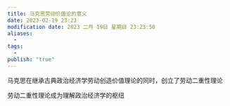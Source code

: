 ```yaml
---
title: 马克思劳动价值论的意义
date: 2023-02-19 23:23
modification date: 2023 二月 19日 星期日 23:23:50
aliases:
  - 
tags:
  - 
publish: "true"
---
```


马克思在继承古典政治经济学劳动创造价值理论的同时，创立了劳动二重性理论

劳动二重性理论成为理解政治经济学的枢纽
